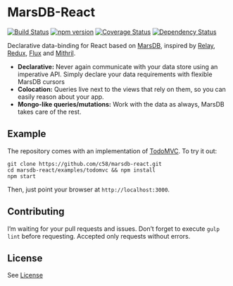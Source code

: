 MarsDB-React
=========

[![Build Status](https://travis-ci.org/c58/marsdb-react.svg?branch=master)](https://travis-ci.org/c58/marsdb-react)
[![npm version](https://badge.fury.io/js/marsdb-react.svg)](https://www.npmjs.com/package/marsdb-react)
[![Coverage Status](https://coveralls.io/repos/c58/marsdb-react/badge.svg?branch=master&service=github)](https://coveralls.io/github/c58/marsdb-react?branch=master)
[![Dependency Status](https://david-dm.org/c58/marsdb-react.svg)](https://david-dm.org/c58/marsdb-react)

Declarative data-binding for React based on [MarsDB](https://github.com/c58/marsdb), inspired by [Relay](https://github.com/facebook/relay), [Redux](https://github.com/rackt/redux), [Flux](https://facebook.github.io/flux/) and [Mithril](https://github.com/lhorie/mithril.js/).

* **Declarative:** Never again communicate with your data store using an imperative API. Simply declare your data requirements with flexible MarsDB cursors
* **Colocation:** Queries live next to the views that rely on them, so you can easily reason about your app.
* **Mongo-like queries/mutations:** Work with the data as always, MarsDB takes care of the rest.


## Example

The repository comes with an implementation of [TodoMVC](http://todomvc.com/). To try it out:

```
git clone https://github.com/c58/marsdb-react.git
cd marsdb-react/examples/todomvc && npm install
npm start
```

Then, just point your browser at `http://localhost:3000`.

## Contributing
I’m waiting for your pull requests and issues.
Don’t forget to execute `gulp lint` before requesting. Accepted only requests without errors.

## License
See [License](LICENSE)